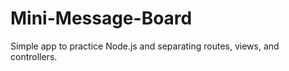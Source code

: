 # Mini-Message-Board

Simple app to practice Node.js and separating routes, views, and controllers.
